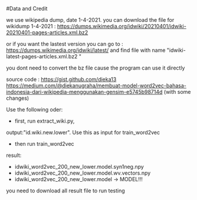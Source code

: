 #Data and Credit

we use wikipedia dump, date 1-4-2021.
you can download the file for wikidump 1-4-2021 : 
https://dumps.wikimedia.org/idwiki/20210401/idwiki-20210401-pages-articles.xml.bz2

or if you want the lastest version you can go to : 
https://dumps.wikimedia.org/idwiki/latest/
and find file with name "idwiki-latest-pages-articles.xml.bz2 "

you dont need to convert the bz file cause the program can use it directly	


source code :	https://gist.github.com/dieka13
		https://medium.com/@diekanugraha/membuat-model-word2vec-bahasa-indonesia-dari-wikipedia-menggunakan-gensim-e5745b98714d
		(with some changes)

Use the following oder:

- first, run extract_wiki.py,

output:"id.wiki.new.lower". Use this as input for train_word2vec

- then run train_word2vec

result:
- idwiki_word2vec_200_new_lower.model.syn1neg.npy
- idwiki_word2vec_200_new_lower.model.wv.vectors.npy
- idwiki_word2vec_200_new_lower.model	-> MODEL!!!

you need to download all result file to run testing
	
